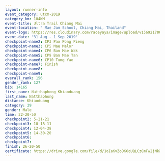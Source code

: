 ```yaml
---
layout: runner-info 
event_category: utcm-2019 
category_km: 104KM 
event-title: Ultra Trail Chiang Mai 
event-location: " Mae Jam School, Chiang Mai, Thailand" 
event-logo: https://res.cloudinary.com/raceyaya/image/upload/v1569217001/logo/ultra-trail-chiangmai_ay7efp.jpg 
event-date: "31 Aug - 1 Sep 2019" 
checkpoint-name2: CP3 Pao Pong Pieng 
checkpoint-name3: CP5 Mae Malor 
checkpoint-name4: CP6 Ban Mae Wak  
checkpoint-name5: CP9 Ban Mae Tan 
checkpoint-name6: CP10 Tung Yao 
checkpoint-name7: Finish 
checkpoint-name8: 
checkpoint-name9: 
overall_rank: 156
gender_rank: 127
bib: 14165
first_name: Natthaphong Khiaoduang
last_name: Natthaphong
distance: Khiaoduang
category: 29
gender: Male
time: 22-20-50
checkpoint2: 5-21-21
checkpoint3: 10-18-11
checkpoint4: 12-04-38
checkpoint5: 14-30-20
checkpoint6: 
checkpoint7: 
finish: 26-20-50
certificate: https://drive.google.com/file/d/1oIaKvZoDK6qUQLCzCmFw2jNkX1f0xTcn/view?usp=sharing
---
```


